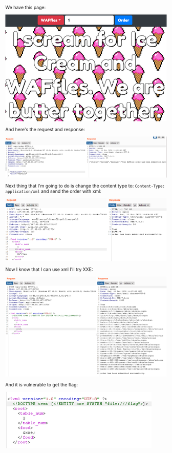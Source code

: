 We have this page:

![image1](/images/htb-babywafflesorder/babywafflesorder1.png)

And here's the request and response:

![image2](/images/htb-babywafflesorder/babywafflesorder2.png)

Next thing that I'm going to do is change the content type to: `Content-Type: application/xml` and send the order with xml:

![image3](/images/htb-babywafflesorder/babywafflesorder3.png)

Now I know that I can use xml I'll try XXE:

![image4](/images/htb-babywafflesorder/babywafflesorder4.png)

And it is vulnerable to get the flag:

![image5](/images/htb-babywafflesorder/babywafflesorder5.png)


